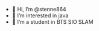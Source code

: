- 👋 Hi, I’m @stenne864
- 👀 I’m interested in java
- 🌱 I’m a student in BTS SIO SLAM

<!---
stenne864/stenne864 is a ✨ special ✨ repository because its `README.md` (this file) appears on your GitHub profile.
You can click the Preview link to take a look at your changes.
--->
